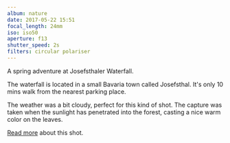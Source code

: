 ```yaml
---
album: nature
date: 2017-05-22 15:51
focal_length: 24mm
iso: iso50
aperture: f13
shutter_speed: 2s
filters: circular polariser
---
```


A spring adventure at Josefsthaler Waterfall.

The waterfall is located in a small Bavaria town called Josefsthal. It's only 10 mins walk from the nearest parking place.

The weather was a bit cloudy, perfect for this kind of shot. The capture was taken when the sunlight has penetrated into the forest, casting a nice warm color on the leaves.

[Read more](<{% link shutterbug/blog/_posts/2017-05-30-waterfall-photography-spring-time-josefsthal.md %}>) about this shot.
